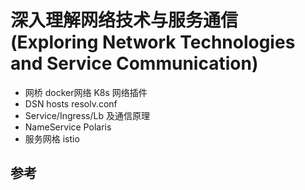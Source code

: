 # 深入理解网络技术与服务通信 (Exploring Network Technologies and Service Communication)

- 网桥 docker网络 K8s 网络插件
- DSN hosts resolv.conf 
- Service/Ingress/Lb 及通信原理
- NameService Polaris
- 服务网格 istio

## 参考